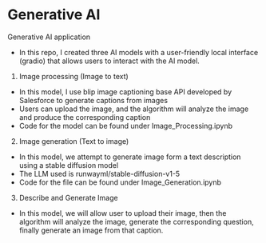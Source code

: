 # Generative AI
 Generative AI application
- In this repo, I created three AI models with a user-friendly local interface (gradio) that allows users to interact with the AI model.
1. Image processing (Image to text)
- In this model, I use blip image captioning base API developed by Salesforce to generate captions from images
- Users can upload the image, and the algorithm will analyze the image and produce the corresponding caption
- Code for the model can be found under Image_Processing.ipynb

2. Image generation (Text to image)
- In this model, we attempt to generate image form a text description using a stable diffusion model
- The LLM used is runwayml/stable-diffusion-v1-5
- Code for the file can be found under Image_Generation.ipynb

3. Describe and Generate Image
- In this model, we will allow user to upload their image, then the algorithm will analyze the image, generate the corresponding question, finally generate an image from that caption. 
